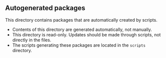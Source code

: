 ## Autogenerated packages

This directory contains packages that are automatically created by scripts. 

 - Contents of this directory are generated automatically, not manually.
 - This directory is read-only. Updates should be made through scripts, not directly in the files.
 - The scripts generating these packages are located in the `scripts` directory.